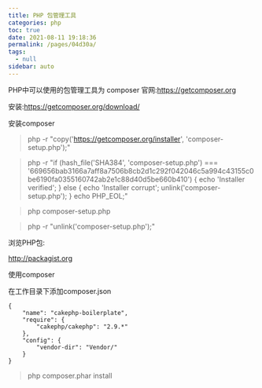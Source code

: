 ```yaml
---
title: PHP 包管理工具
categories: php
toc: true
date: 2021-08-11 19:18:36
permalink: /pages/04d30a/
tags: 
  - null
sidebar: auto
---
```


PHP中可以使用的包管理工具为 composer
官网:https://getcomposer.org

安装:https://getcomposer.org/download/

安装composer

> php -r "copy('https://getcomposer.org/installer', 'composer-setup.php');"

> php -r "if (hash_file('SHA384', 'composer-setup.php') === '669656bab3166a7aff8a7506b8cb2d1c292f042046c5a994c43155c0be6190fa0355160742ab2e1c88d40d5be660b410') { echo 'Installer verified'; } else { echo 'Installer corrupt'; unlink('composer-setup.php'); } echo PHP_EOL;"

> php composer-setup.php

> php -r "unlink('composer-setup.php');"

浏览PHP包:

http://packagist.org

使用composer

在工作目录下添加composer.json

```
{
    "name": "cakephp-boilerplate",
    "require": {
        "cakephp/cakephp": "2.9.*"
    },
    "config": {
        "vendor-dir": "Vendor/"
    }
}

```

> php composer.phar install


